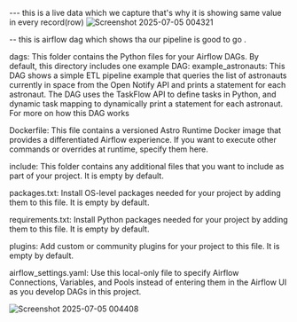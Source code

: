 --- this is a live  data which we capture that's why it is showing same value  in every record(row)
![Screenshot 2025-07-05 004321](https://github.com/user-attachments/assets/fe4b2852-fa50-4467-b96b-da7ecf095795)

-- this is airflow dag which shows tha our pipeline is  good to go . 


dags: This folder contains the Python files for your Airflow DAGs. By default, this directory includes one example DAG:
example_astronauts: This DAG shows a simple ETL pipeline example that queries the list of astronauts currently in space from the Open Notify API and prints a statement for each astronaut. The DAG uses the TaskFlow API to define tasks in Python, and dynamic task mapping to dynamically print a statement for each astronaut. For more on how this DAG works

Dockerfile: This file contains a versioned Astro Runtime Docker image that provides a differentiated Airflow experience. If you want to execute other commands or overrides at runtime, specify them here.

include: This folder contains any additional files that you want to include as part of your project. It is empty by default.

packages.txt: Install OS-level packages needed for your project by adding them to this file. It is empty by default.

requirements.txt: Install Python packages needed for your project by adding them to this file. It is empty by default.

plugins: Add custom or community plugins for your project to this file. It is empty by default.

airflow_settings.yaml: Use this local-only file to specify Airflow Connections, Variables, and Pools instead of entering them in the Airflow UI as you develop DAGs in this project.

![Screenshot 2025-07-05 004408](https://github.com/user-attachments/assets/2a0710d8-577c-4a50-929c-009112194723)



